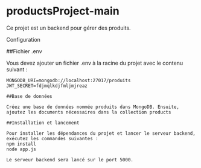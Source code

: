 # productsProject-main

Ce projet est un backend pour gérer des produits.

Configuration

##Fichier .env

Vous devez ajouter un fichier .env à la racine du projet avec le contenu suivant :

```plaintext
MONGODB_URI=mongodb://localhost:27017/produits
JWT_SECRET=fdjmqlkdjfmljmjreaz

##Base de données

Créez une base de données nommée produits dans MongoDB. Ensuite, ajoutez les documents nécessaires dans la collection products

##Installation et lancement

Pour installer les dépendances du projet et lancer le serveur backend, exécutez les commandes suivantes :
npm install
node app.js

Le serveur backend sera lancé sur le port 5000.
